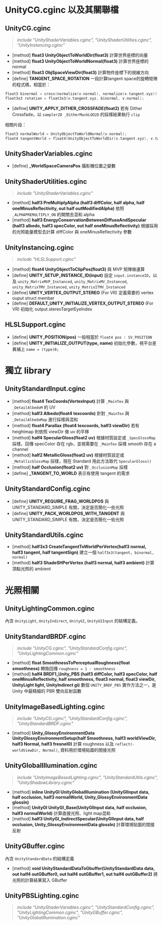 # UnityCG.cginc 以及其關聯檔
## UnityCG.cginc
> *include "UnityShaderVariables.cginc", "UnityShaderUtilities.cginc", "UnityInstancing.cginc"*
* [method] **float3 UnityObjectToWorldDir(float3)** 計算世界座標的向量
* [method] **float3 UnityObjectToWorldNormal(float3)** 計算世界座標的 normal
* [method] **float3 ObjSpaceViewDir(float3)** 計算物件座標下的視線方向
* [define] **TANGENT_SPACE_ROTATION** 一段計算tangent space的旋轉矩陣的程式碼，相當於：
```c
float3 binormal = cross(normalize(v.normal), normalize(v.tangent.xyz)) * v.tangent.w;
float3x3 rotation = float3x3(v.tangent.xyz, binormal, v.normal);
```
* [define] **UNITY_APPLY_DITHER_CROSSFADE(float2)** 若有 Dither Crossfade，以 `sampler2D _DitherMaskLOD2D` 的採樣結果執行 `clip`

相關片段：
```c
float3 normalWorld = UnityObjectToWorldNormal(v.normal);
float4 tangentWorld = float4(UnityObjectToWorldDir(v.tangent.xyz), v.tangent.w);
```

## UnityShaderVariables.cginc
* [define] **_WorldSpaceCameraPos** 攝影機位置之變數

## UnityShaderUtilities.cginc
> *include "UnityShaderVariables.cginc"*
* [method] **half3 PreMultiplyAlpha (half3 diffColor, half alpha, half oneMinusReflectivity, out half outModifiedAlpha)** 依照 `_ALPHAPREMULTIPLY_ON` 的開關去混和 alpha
* [method] **half3 EnergyConservationBetweenDiffuseAndSpecular (half3 albedo, half3 specColor, out half oneMinusReflectivity)** 根據採用的光照能量模型去計算 diffColor 與 oneMinusReflectivity 參數

## UnityInstancing.cginc
> *include "HLSLSupport.cginc"*
* [method] **float4 UnityObjectToClipPos(float3)** 與 MVP 矩陣做運算
* [define] **UNITY_SETUP_INSTANCE_ID(input)** 設定 `input.instanceID`，以及 `unity_MatrixMVP_Instanced`, `unity_MatrixMV_Instanced`, `unity_MatrixTMV_Instanced`, `unity_MatrixITMV_Instanced`
* [define] **UNITY_VERTEX_OUTPUT_STEREO** (For VR) 定義需要的 vertex ouput struct member
* [define] **DEFAULT_UNITY_INITIALIZE_VERTEX_OUTPUT_STEREO** (For VR) 初始化 output.stereoTargetEyeIndex

## HLSLSupport.cginc
* [define] **UNITY_POSITION(pos)** 一般相當於 `float4 pos : SV_POSITION`
* [define] **UNITY_INITIALIZE_OUTPUT(type, name)** 初始化參數，視平台差異補上 `name = (type)0;`

# 獨立 library
## UnityStandardInput.cginc
* [method] **float4 TexCoords(VertexInput)** 計算 `_MainTex` 與 `_DetailAlbedoM` 的 UV
* [method] **half3 Albedo(float4 texcoords)** 針對 `_MainTex` 與 `_DetailAlbedoMap` 進行採樣與混和
* [method] **float4 Parallax (float4 texcoords, half3 viewDir)** 若有 heightmap 則依照 viewDir 做 uv 的平移
* [method] **half4 SpecularGloss(float2 uv)** 根據材質設定或 `_SpecGlossMap` 採樣，回傳 specColor 存在 rgb，並視需要在 `_MainTex` 採樣 smooth 存在 a channel
* [method] **half2 MetallicGloss(float2 uv)** 根據材質設定或 `_MetallicGlossMap` 採樣，現在 Standard 用此方法取代 `SpecularGloss()` 
* [method] **half Occlusion(float2 uv)** 對 `_OcclusionMap` 採樣
* [define] **_TANGENT_TO_WORLD** 表示有使用 tangent 的需求

## UnityStandardConfig.cginc
* [define] **UNITY_REQUIRE_FRAG_WORLDPOS** 與 UNITY_STANDARD_SIMPLE 有關，決定是否簡化一些光照
* [define] **UNITY_PACK_WORLDPOS_WITH_TANGENT** 與 UNITY_STANDARD_SIMPLE 有關，決定是否簡化一些光照

## UnityStandardUtils.cginc
* [method] **half3x3 CreateTangentToWorldPerVertex(half3 normal, half3 tangent, half tangentSign)** 建立一個 `half3x3(tangent, binormal, normal)` 
* [method] **half3 ShadeSHPerVertex (half3 normal, half3 ambient)** 計算頂點光照的 ambient

# 光照相關
## UnityLightingCommon.cginc
內含 `UnityLight`, `UnityIndirect`, `UnityGI`, `UnityGIInput` 的結構定義。

## UnityStandardBRDF.cginc
> *include "UnityCG.cginc", "UnityStandardConfig.cginc", "UnityLightingCommon.cginc"*
* [method] **float SmoothnessToPerceptualRoughness(float smoothness)** 轉換回傳 `roughness = 1 - smoothness`
* [method] **half4 BRDF1_Unity_PBS (half3 diffColor, half3 specColor, half oneMinusReflectivity, half smoothness, float3 normal, float3 viewDir, UnityLight light, UnityIndirect gi)** 數個 `UNITY_BRDF_PBS` 實作方法之一，是 Unity 中最精細的 PBR 雙向反射函數

## UnityImageBasedLighting.cginc
> *include "UnityCG.cginc", "UnityStandardConfig.cginc", "UnityStandardBRDF.cginc"*
* [method] **Unity_GlossyEnvironmentData UnityGlossyEnvironmentSetup(half Smoothness, half3 worldViewDir, half3 Normal, half3 fresnel0)** 計算 roughness 以及 `reflect(-worldViewDir, Normal)`, 資料用於環境貼圖的間接光照

## UnityGlobalIllumination.cginc
> *include "UnityImageBasedLighting.cginc", "UnityStandardUtils.cginc", "UnityShadowLibrary.cginc"*
* [method] **inline UnityGI UnityGlobalIllumination (UnityGIInput data, half occlusion, half3 normalWorld, Unity_GlossyEnvironmentData glossIn)** 
* [method] **UnityGI UnityGI_Base(UnityGIInput data, half occlusion, half3 normalWorld)** 計算直接光照、light map混和
* [method] **half3 UnityGI_IndirectSpecular(UnityGIInput data, half occlusion, Unity_GlossyEnvironmentData glossIn)** 計算環境貼圖的間接反射

## UnityGBuffer.cginc
內含 `UnityStandardData` 的結構定義
* [method] **void UnityStandardDataToGbuffer(UnityStandardData data, out half4 outGBuffer0, out half4 outGBuffer1, out half4 outGBuffer2)** 將光照的計算結果寫入 GBuffer

## UnityPBSLighting.cginc
> *include "UnityShaderVariables.cginc", "UnityStandardConfig.cginc", "UnityLightingCommon.cginc", "UnityGBuffer.cginc", "UnityGlobalIllumination.cginc"*

